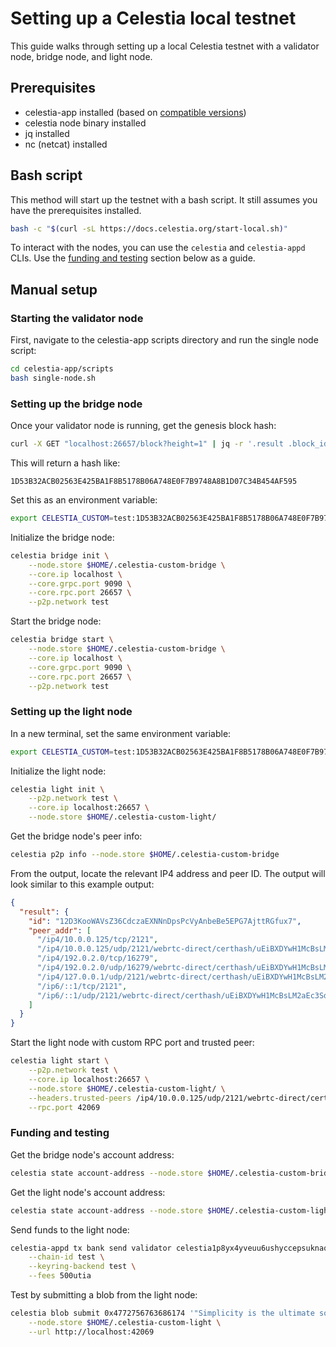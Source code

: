 # Setting up a Celestia local testnet

This guide walks through setting up a local Celestia testnet with a validator node, bridge node, and light node.

## Prerequisites

- celestia-app installed (based on [compatible versions](./participate.md))
- celestia node binary installed
- jq installed
- nc (netcat) installed

## Bash script

This method will start up the testnet with a bash script. It still assumes you have the prerequisites installed.

```bash
bash -c "$(curl -sL https://docs.celestia.org/start-local.sh)"
```

To interact with the nodes, you can use the `celestia` and `celestia-appd` CLIs. Use the [funding and testing](#funding-and-testing) section below as a guide.

## Manual setup

### Starting the validator node

First, navigate to the celestia-app scripts directory and run the single node script:

```bash
cd celestia-app/scripts
bash single-node.sh
```

### Setting up the bridge node

Once your validator node is running, get the genesis block hash:

```bash
curl -X GET "localhost:26657/block?height=1" | jq -r '.result .block_id.hash'
```

This will return a hash like:
```
1D53B32ACB02563E425BA1F8B5178B06A748E0F7B9748A8B1D07C34B454AF595
```

Set this as an environment variable:

```bash
export CELESTIA_CUSTOM=test:1D53B32ACB02563E425BA1F8B5178B06A748E0F7B9748A8B1D07C34B454AF595
```

Initialize the bridge node:

```bash
celestia bridge init \
    --node.store $HOME/.celestia-custom-bridge \
    --core.ip localhost \
    --core.grpc.port 9090 \
    --core.rpc.port 26657 \
    --p2p.network test
```

Start the bridge node:

```bash
celestia bridge start \
    --node.store $HOME/.celestia-custom-bridge \
    --core.ip localhost \
    --core.grpc.port 9090 \
    --core.rpc.port 26657 \
    --p2p.network test
```

### Setting up the light node

In a new terminal, set the same environment variable:

```bash
export CELESTIA_CUSTOM=test:1D53B32ACB02563E425BA1F8B5178B06A748E0F7B9748A8B1D07C34B454AF595
```

Initialize the light node:

```bash
celestia light init \
    --p2p.network test \
    --core.ip localhost:26657 \
    --node.store $HOME/.celestia-custom-light/
```

Get the bridge node's peer info:

```bash
celestia p2p info --node.store $HOME/.celestia-custom-bridge
```

From the output, locate the relevant IP4 address and peer ID. The output will look similar to this example output:

```json
{
  "result": {
    "id": "12D3KooWAVsZ36CdczaEXNNnDpsPcVyAnbeBe5EPG7AjttRGfux7",
    "peer_addr": [
      "/ip4/10.0.0.125/tcp/2121",
      "/ip4/10.0.0.125/udp/2121/webrtc-direct/certhash/uEiBXDYwH1McBsLM2aEc3SdvAuhq2ZQ0RUgbjgTvXMQm7LA",
      "/ip4/192.0.2.0/tcp/16279",
      "/ip4/192.0.2.0/udp/16279/webrtc-direct/certhash/uEiBXDYwH1McBsLM2aEc3SdvAuhq2ZQ0RUgbjgTvXMQm7LA",
      "/ip4/127.0.0.1/udp/2121/webrtc-direct/certhash/uEiBXDYwH1McBsLM2aEc3SdvAuhq2ZQ0RUgbjgTvXMQm7LA",
      "/ip6/::1/tcp/2121",
      "/ip6/::1/udp/2121/webrtc-direct/certhash/uEiBXDYwH1McBsLM2aEc3SdvAuhq2ZQ0RUgbjgTvXMQm7LA"
    ]
  }
}
```

Start the light node with custom RPC port and trusted peer:

```bash
celestia light start \
    --p2p.network test \
    --core.ip localhost:26657 \
    --node.store $HOME/.celestia-custom-light/ \
    --headers.trusted-peers /ip4/10.0.0.125/udp/2121/webrtc-direct/certhash/uEiBXDYwH1McBsLM2aEc3SdvAuhq2ZQ0RUgbjgTvXMQm7LA/p2p/12D3KooWAVsZ36CdczaEXNNnDpsPcVyAnbeBe5EPG7AjttRGfux7 \
    --rpc.port 42069
```

### Funding and testing

Get the bridge node's account address:

```bash
celestia state account-address --node.store $HOME/.celestia-custom-bridge
```

Get the light node's account address:

```bash
celestia state account-address --node.store $HOME/.celestia-custom-light --url http://localhost:42069
```

Send funds to the light node:

```bash
celestia-appd tx bank send validator celestia1p8yx4yveuu6ushyccepsuknaqpqn9ppq07m4n3 10000000utia \
    --chain-id test \
    --keyring-backend test \
    --fees 500utia
```

Test by submitting a blob from the light node:

```bash
celestia blob submit 0x4772756763686174 '"Simplicity is the ultimate sophistication." -Leonardo da Vinci' \
    --node.store $HOME/.celestia-custom-light \
    --url http://localhost:42069
```
